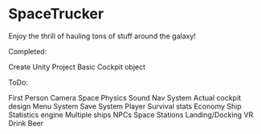 # SpaceTrucker

Enjoy the thrill of hauling tons of stuff around the galaxy!

Completed:

Create Unity Project
Basic Cockpit object

ToDo:

First Person Camera
Space Physics
Sound
Nav System
Actual cockpit design
Menu System
Save System
Player Survival stats
Economy
Ship Statistics engine
Multiple ships
NPCs
Space Stations
Landing/Docking
VR
Drink Beer
